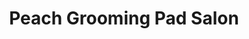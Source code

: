---
title: "Peach Grooming Pad Salon"
url: /las-pinas/peach-grooming-pad-salon/
shop: hairdresser
---